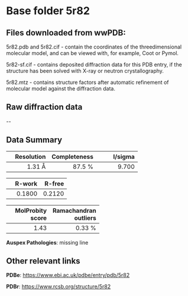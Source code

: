 # Base folder 5r82

## Files downloaded from wwPDB:

5r82.pdb and 5r82.cif - contain the coordinates of the threedimensional molecular model, and can be viewed with, for example, Coot or Pymol.

5r82-sf.cif - contains deposited diffraction data for this PDB entry, if the structure has been solved with X-ray or neutron crystallography.

5r82.mtz - contains structure factors after automatic refinement of molecular model against the diffraction data.

## Raw diffraction data

--<br> 

## Data Summary
|   | Resolution | Completeness| I/sigma |
|---|-------------:|----------------:|--------------:|
|   |1.31 Å|87.5  %|<img width=50/>9.700|

|   | **R-work**| **R-free**   
|---|-------------:|----------------:|           
||  0.1800|  0.2120|

|   |**MolProbity<br>score**| **Ramachandran<br>outliers** 
|---|-------------:|----------------:|
||  1.43|  0.33 %|

**Auspex Pathologies**: missing line

 

## Other relevant links 
**PDBe**:  https://www.ebi.ac.uk/pdbe/entry/pdb/5r82
 
**PDBr**: https://www.rcsb.org/structure/5r82 

